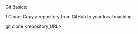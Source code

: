 Git Basics:

1.Clone: Copy a repository from GitHub to your local machine.

git clone <repository_URL>
